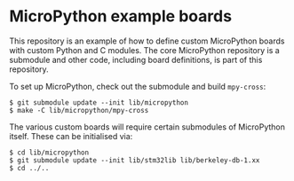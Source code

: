 MicroPython example boards
==========================

This repository is an example of how to define custom MicroPython boards
with custom Python and C modules.  The core MicroPython repository is a
submodule and other code, including board definitions, is part of this
repository.

To set up MicroPython, check out the submodule and build `mpy-cross`:

    $ git submodule update --init lib/micropython
    $ make -C lib/micropython/mpy-cross

The various custom boards will require certain submodules of MicroPython
itself.  These can be initialised via:

    $ cd lib/micropython
    $ git submodule update --init lib/stm32lib lib/berkeley-db-1.xx
    $ cd ../..
